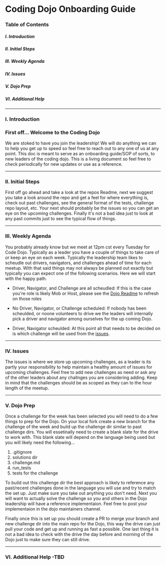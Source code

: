 # Coding Dojo Onboarding Guide

### Table of Contents

##### I. Introduction

##### II. Initial Steps

##### III. Weekly Agenda

##### IV. Issues

##### V. Dojo Prep

##### VI. Additional Help

---

### I. Introduction

### First off... Welcome to the Coding Dojo

We are stoked to have you join the leadership! We will do anything we can to help you get up to speed so feel free to reach out to any one of us at any point.
This doc is meant to serve as an onboarding guide/SOP of sorts, to new leaders of the coding dojo. This is a living document so feel free to check periodically for new updates or use as a reference.

---

### II. Initial Steps

First off go ahead and take a look at the repos Readme, next we suggest you take a look around the repo and get a feel for where everything is, check out past challenges, see the general format of the tests, challenge repo layout, etc. Your next should probably be the issues so you can get an eye on the upcoming challenges. Finally it's not a bad idea just to look at any past commits just to see the typical flow of things.

---

### III. Weekly Agenda

You probably already know but we meet at 12pm cst every Tuesday for Code Dojo. Typically as a leader you have a couple of things to take care of or keep an eye on each week. Typically the leadership team likes to scheudle out drivers, navigators, and challenges ahead of time for each meetup. With that said things may not always be planned out exactly but typically you can expect one of the following scenarios. Here we will start with the happy path.

- Driver, Navigator, and Challenge are all scheudled: If this is the case you're role is likely Mob or Host, please see the [Dojo Readme](https://github.com/codeconnector/CodingDojo#readme) to refresh on those roles

- No Driver, Navigator, or Challenge scheduled: If nobody has been scheulded, or noone volunteers to drive we the leaders will internally pick a driver and navigator among ourselves for the up coming Dojo.

- Driver, Navigator scheulded: At this point all that needs to be decided on is which challenge will be used from the [issues](https://github.com/codeconnector/CodingDojo/issues).

---

### IV. Issues

The issues is where we store up upcoming challenges, as a leader is its partly your responsibility to help maintain a healthy amount of issues for upcoming challenges. Feel free to add new challenges as need or ask any of the other leaders about any challnges you are considering adding. Keep in mind that the challenges should be as scoped as they can to the hour length of the meetup.

---

### V. Dojo Prep 
Once a challenge for the week has been selected you will need to do a few things to prep for the Dojo. On your local fork create a new branch for the challenge of the week and build up the challenge dir similar to past challenge dirs. You will essetinally need to create a blank slate for the drive to work with. This blank slate will depend on the language being used but you will likely need the following...
1. .gitignore
2. solutions dir
3. challenge.md
4. run_tests
5. tests for the challenge

To build out this challenge dir the best approach is likely to reference any past/recent challenges done in the language you will use and try to match the set up. Just make sure you take out anything you don't need. Next you will want to actually solve the challenge so you and others in the Dojo leadership will have a reference implementaion. Feel free to post your implementaion in the dojo maintainers channel. 

Finally once this is set up you should create a PR to merge your branch and new challenge dir into the main repo for the Dojo, this way the drive can just pull your code and get up and running as fast a possible. One last thing it is not a bad idea to check with the drive the day before and morning of the Dojo just to make sure they can still drive. 
  
---

### VI. Additional Help -TBD
